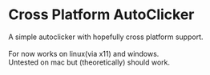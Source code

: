# Cross Platform AutoClicker
A simple autoclicker with hopefully cross platform support.<br>
<br>
For now works on linux(via x11) and windows.<br>
Untested on mac but (theoretically) should work.
